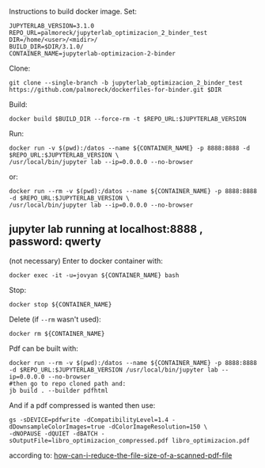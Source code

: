Instructions to build docker image. Set:

```
JUPYTERLAB_VERSION=3.1.0
REPO_URL=palmoreck/jupyterlab_optimizacion_2_binder_test
DIR=/home/<user>/<midir>/
BUILD_DIR=$DIR/3.1.0/
CONTAINER_NAME=jupyterlab-optimizacion-2-binder
```

Clone:

```
git clone --single-branch -b jupyterlab_optimizacion_2_binder_test https://github.com/palmoreck/dockerfiles-for-binder.git $DIR
```

Build:

```
docker build $BUILD_DIR --force-rm -t $REPO_URL:$JUPYTERLAB_VERSION
```

Run:

```
docker run -v $(pwd):/datos --name ${CONTAINER_NAME} -p 8888:8888 -d $REPO_URL:$JUPYTERLAB_VERSION \
/usr/local/bin/jupyter lab --ip=0.0.0.0 --no-browser
```

or:

```
docker run --rm -v $(pwd):/datos --name ${CONTAINER_NAME} -p 8888:8888 -d $REPO_URL:$JUPYTERLAB_VERSION \
/usr/local/bin/jupyter lab --ip=0.0.0.0 --no-browser
```


## jupyter lab running at localhost:8888 , password: qwerty

(not necessary) Enter to docker container with:

```
docker exec -it -u=jovyan ${CONTAINER_NAME} bash
```

Stop:

```
docker stop ${CONTAINER_NAME}
```

Delete (if `--rm` wasn't used):


```
docker rm ${CONTAINER_NAME}
```

Pdf can be built with:

```
docker run --rm -v $(pwd):/datos --name ${CONTAINER_NAME} -p 8888:8888 -d $REPO_URL:$JUPYTERLAB_VERSION /usr/local/bin/jupyter lab --ip=0.0.0.0 --no-browser
#then go to repo cloned path and:
jb build . --builder pdfhtml
```

And if a pdf compressed is wanted then use:

```
gs -sDEVICE=pdfwrite -dCompatibilityLevel=1.4 -dDownsampleColorImages=true -dColorImageResolution=150 \
-dNOPAUSE -dQUIET -dBATCH -sOutputFile=libro_optimizacion_compressed.pdf libro_optimizacion.pdf
```

according to: [how-can-i-reduce-the-file-size-of-a-scanned-pdf-file](https://askubuntu.com/questions/113544/how-can-i-reduce-the-file-size-of-a-scanned-pdf-file)

